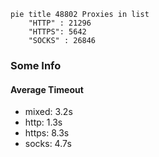 
```mermaid
pie title 48802 Proxies in list
    "HTTP" : 21296
    "HTTPS": 5642
    "SOCKS" : 26846
```

### Some Info
#### Average Timeout

- mixed: 3.2s
- http: 1.3s
- https: 8.3s
- socks: 4.7s